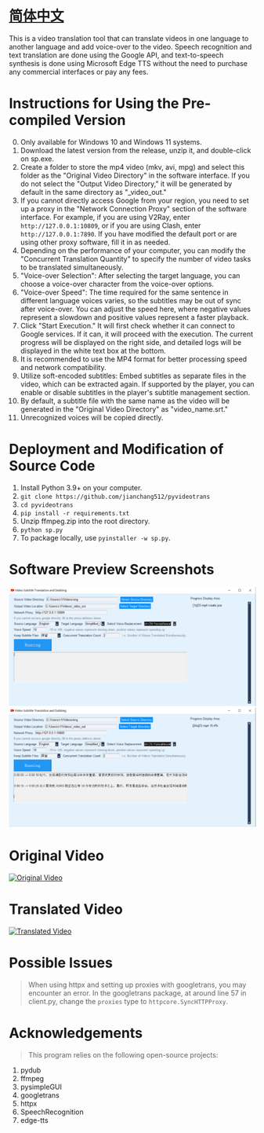 # [简体中文](./README_ENG.md)

This is a video translation tool that can translate videos in one language to another language and add voice-over to the video.
Speech recognition and text translation are done using the Google API, and text-to-speech synthesis is done using Microsoft Edge TTS without the need to purchase any commercial interfaces or pay any fees.

# Instructions for Using the Pre-compiled Version
0. Only available for Windows 10 and Windows 11 systems.
1. Download the latest version from the release, unzip it, and double-click on sp.exe.
2. Create a folder to store the mp4 video (mkv, avi, mpg) and select this folder as the "Original Video Directory" in the software interface. If you do not select the "Output Video Directory," it will be generated by default in the same directory as "_video_out."
3. If you cannot directly access Google from your region, you need to set up a proxy in the "Network Connection Proxy" section of the software interface. For example, if you are using V2Ray, enter `http://127.0.0.1:10809`, or if you are using Clash, enter `http://127.0.0.1:7890`. If you have modified the default port or are using other proxy software, fill it in as needed.
4. Depending on the performance of your computer, you can modify the "Concurrent Translation Quantity" to specify the number of video tasks to be translated simultaneously.
5. "Voice-over Selection": After selecting the target language, you can choose a voice-over character from the voice-over options.
6. "Voice-over Speed": The time required for the same sentence in different language voices varies, so the subtitles may be out of sync after voice-over. You can adjust the speed here, where negative values represent a slowdown and positive values represent a faster playback.
7. Click "Start Execution." It will first check whether it can connect to Google services. If it can, it will proceed with the execution. The current progress will be displayed on the right side, and detailed logs will be displayed in the white text box at the bottom.
8. It is recommended to use the MP4 format for better processing speed and network compatibility.
9. Utilize soft-encoded subtitles: Embed subtitles as separate files in the video, which can be extracted again. If supported by the player, you can enable or disable subtitles in the player's subtitle management section.
10. By default, a subtitle file with the same name as the video will be generated in the "Original Video Directory" as "video_name.srt."
11. Unrecognized voices will be copied directly.

# Deployment and Modification of Source Code

1. Install Python 3.9+ on your computer.
2. `git clone https://github.com/jianchang512/pyvideotrans`
3. `cd pyvideotrans`
4. `pip install -r requirements.txt`
5. Unzip ffmpeg.zip into the root directory.
6. `python sp.py`
7. To package locally, use `pyinstaller -w sp.py`.

# Software Preview Screenshots

![](./images/en1.png)
![](./images/en2.png)

# Original Video
[![Original Video](https://img.youtube.com/vi/uTXp3Lrb1G8/hqdefault.jpg)](https://www.youtube.com/watch?v=uTXp3Lrb1G8)

# Translated Video
[![Translated Video](https://img.youtube.com/vi/KinW4O1Sq5M/hqdefault.jpg)](https://www.youtube.com/watch?v=KinW4O1Sq5M)


# Possible Issues

> When using httpx and setting up proxies with googletrans, you may encounter an error. In the googletrans package, at around line 57 in client.py, change the `proxies` type to `httpcore.SyncHTTPProxy`.

# Acknowledgements

> This program relies on the following open-source projects:

1. pydub
2. ffmpeg
3. pysimpleGUI
4. googletrans
5. httpx
6. SpeechRecognition
7. edge-tts